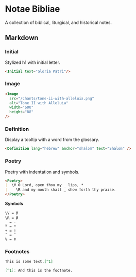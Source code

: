 # Notae Bibliae

A collection of biblical, liturgical, and historical notes.

## Markdown

### Initial

Stylized h1 with initial letter.

```md
<Initial text="Gloria Patri"/>
```

### Image

```md
<Image
  src="/chants/tone-ii-with-alleluia.png"
  alt="Tone II with Alleluia"
  width="600"
  height="88"
/>
```

### Definition

Display a tooltip with a word from the glossary.

```md
<Definition lang="hebrew" anchor="shalom" text="Shalom" />
```

### Poetry

Poetry with indentation and symbols.

```md
<Poetry>
|  \V O Lord, open thou my _ lips, *
|    \R and my mouth shall _ show forth thy praise.
</Poetry>
```

**Symbols**

```
\V = ℣
\R = ℟
_ = ·
* = *
+ = †
ˇ = ˇ
% = ‡
```

### Footnotes

```md
This is some text.[^1]

[^1]: And this is the footnote.
```

